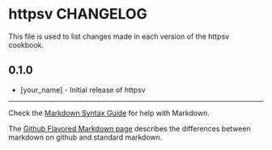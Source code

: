 httpsv CHANGELOG
================

This file is used to list changes made in each version of the httpsv cookbook.

0.1.0
-----
- [your_name] - Initial release of httpsv

- - -
Check the [Markdown Syntax Guide](http://daringfireball.net/projects/markdown/syntax) for help with Markdown.

The [Github Flavored Markdown page](http://github.github.com/github-flavored-markdown/) describes the differences between markdown on github and standard markdown.
